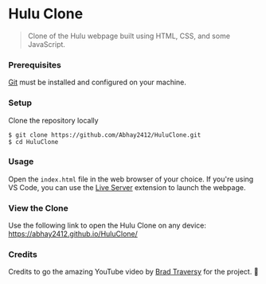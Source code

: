 # Hulu Clone

> Clone of the Hulu webpage built using HTML, CSS, and some JavaScript.
### Prerequisites

[Git](https://git-scm.com/downloads) must be installed and configured on your machine.

### Setup

Clone the repository locally

```
$ git clone https://github.com/Abhay2412/HuluClone.git
$ cd HuluClone
```

### Usage

Open the `index.html` file in the web browser of your choice. If you're using VS Code, you can use the [Live Server](https://marketplace.visualstudio.com/items?itemName=ritwickdey.LiveServer) extension to launch the webpage.

### View the Clone

Use the following link to open the Hulu Clone on any device: https://abhay2412.github.io/HuluClone/

### Credits

Credits to go the amazing YouTube video by [Brad Traversy](https://www.youtube.com/watch?v=9OVLaEjY-Rc) for the project. 🙌
